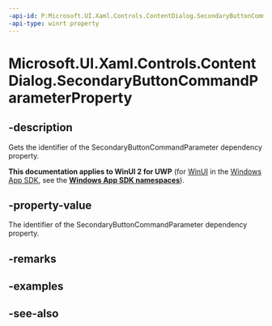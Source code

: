 ```yaml
---
-api-id: P:Microsoft.UI.Xaml.Controls.ContentDialog.SecondaryButtonCommandParameterProperty
-api-type: winrt property
---
```


<!-- Property syntax
public Windows.UI.Xaml.DependencyProperty SecondaryButtonCommandParameterProperty { get; }
-->

# Microsoft.UI.Xaml.Controls.ContentDialog.SecondaryButtonCommandParameterProperty

## -description
Gets the identifier of the SecondaryButtonCommandParameter dependency property.

**This documentation applies to WinUI 2 for UWP** (for [WinUI](/windows/apps/winui/winui3/) in the [Windows App SDK](/windows/apps/windows-app-sdk/), see the **[Windows App SDK namespaces](/windows/windows-app-sdk/api/winrt/)**).

## -property-value
The identifier of the SecondaryButtonCommandParameter dependency property.

## -remarks

## -examples

## -see-also
